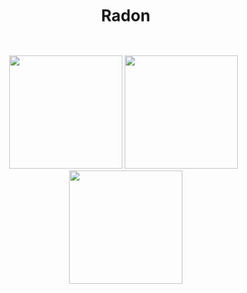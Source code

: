 
<div align="center">
  <h1>Radon</h1>
  <strong></strong>
  <br><br>
  <a href="https://discordapp.com/oauth2/authorize?client_id=479586914605989888&scope=bot&permissions=2146958591"><img src="https://raw.githubusercontent.com/SleepyBoyy/Xenon/master/Images/Discord.png" width="200" /></a>
  <a href="http://xsleepy.me/"><img src="https://raw.githubusercontent.com/SleepyBoyy/Xenon/master/Images/Documentation.png" width="200" /></a> &nbsp;
  <a href="https://discord.gg/GPk5Cxa"><img src="https://raw.githubusercontent.com/SleepyBoyy/Xenon/master/Images/Support.png" width="200" /></a>
</div>
<!--stackedit_data:
eyJoaXN0b3J5IjpbODYyNzUwNzI3LDI2MzgwMjUxXX0=
-->